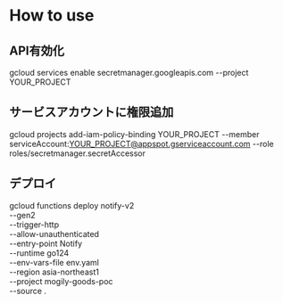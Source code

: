 
# How to use

## API有効化
gcloud services enable secretmanager.googleapis.com --project YOUR_PROJECT

## サービスアカウントに権限追加
gcloud projects add-iam-policy-binding YOUR_PROJECT --member serviceAccount:YOUR_PROJECT@appspot.gserviceaccount.com --role roles/secretmanager.secretAccessor

## デプロイ
gcloud functions deploy notify-v2 \
		--gen2 \
		--trigger-http \
		--allow-unauthenticated \
		--entry-point Notify \
		--runtime go124 \
		--env-vars-file env.yaml \
		--region asia-northeast1 \
		--project mogily-goods-poc \
		--source .
